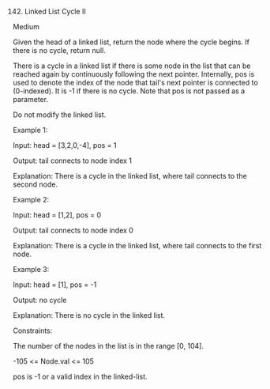 142. Linked List Cycle II

Medium

Given the head of a linked list, return the node where the cycle begins. If there is no cycle, return null.

There is a cycle in a linked list if there is some node in the list that can be reached again by continuously following the next pointer. Internally, pos is used to denote the index of the node that tail's next pointer is connected to (0-indexed). It is -1 if there is no cycle. Note that pos is not passed as a parameter.

Do not modify the linked list.

 

Example 1:


Input: head = [3,2,0,-4], pos = 1

Output: tail connects to node index 1

Explanation: There is a cycle in the linked list, where tail connects to the second node.

Example 2:


Input: head = [1,2], pos = 0

Output: tail connects to node index 0

Explanation: There is a cycle in the linked list, where tail connects to the first node.

Example 3:


Input: head = [1], pos = -1

Output: no cycle

Explanation: There is no cycle in the linked list.
 

Constraints:

The number of the nodes in the list is in the range [0, 104].

-105 <= Node.val <= 105

pos is -1 or a valid index in the linked-list.
